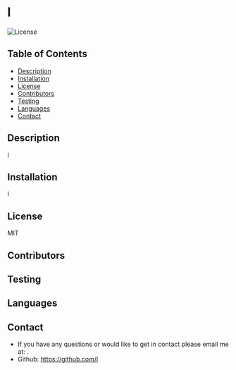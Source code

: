 
  
  # l
  ![License](https://img.shields.io/badge/License-MIT-red)

  ## Table of Contents
  * [Description](#description)
  * [Installation](#installation)
  * [License](#license)
  * [Contributors](#contributors)
  * [Testing](#tests)
  * [Languages](#languages)
  * [Contact](#contact)
  
  <a name="description"></a>
  ## Description
  l

  <a name="installation"></a>
  ## Installation
  l

  <a name="license"></a>
  ## License
  MIT
  

  <a name="contributors"></a>
  ## Contributors
  

  <a name="testing"></a>
  ## Testing
  

   <a name="languages"></a>
  ## Languages
  

  <a name="contact"></a>
  ## Contact
  * If you have any questions or would like to get in contact please email me at: . 
  * Github: https://github.com/l
